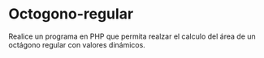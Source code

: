 # Octogono-regular
Realice un programa en PHP que permita realzar el calculo del área de un octágono regular con valores dinámicos.
